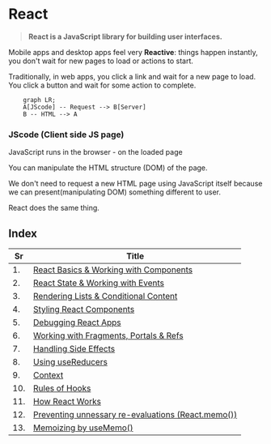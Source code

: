 # React

> **React is a JavaScript library for building user interfaces.**

Mobile apps and desktop apps feel very **Reactive**: things happen instantly, you don't wait for new pages to load or actions to start.

Traditionally, in web apps, you click a link and wait for a new page to load. You click a button and wait for some action to complete.

```mermaid
    graph LR;
    A[JScode] -- Request --> B[Server]
    B -- HTML --> A
```

### JScode (Client side JS page)
JavaScript runs in the browser - on the loaded page

You can manipulate the HTML structure (DOM) of the page.

We don't need to request a new HTML page using JavaScript itself because we can present(manipulating DOM) something different to user.

React does the same thing.

## Index

| Sr | Title |
|--|--------------------------------------------|
| 1. | [ React Basics & Working with Components](./ReadMeDocumentation/01.%20React%20Basics%20%26%20Working%20with%20Components.md) | 
| 2. | [ React State & Working with Events](./ReadMeDocumentation/02.%20React%20State%20%26%20Working%20with%20Events.md) |
| 3. | [ Rendering Lists & Conditional Content](./ReadMeDocumentation/03.%20Rendering%20Lists%20%26%20Conditional%20Content.md) |
| 4. | [ Styling React Components](./ReadMeDocumentation/04.%20Styling%20React%20Components.md) |
| 5. | [ Debugging React Apps](./ReadMeDocumentation/05.%20Debugging%20React%20Apps.md) |
| 6. | [ Working with Fragments, Portals & Refs](./ReadMeDocumentation/06.%20Working%20with%20Fragments%2C%20Portals%20%26%20Refs.md) |
| 7. | [ Handling Side Effects ](./ReadMeDocumentation/07.%20Handing%20Side%20Effects%2C%20Using%20Reducers%20%26%20Using%20Cotext%20API.md) |
| 8. | [ Using useReducers ](./ReadMeDocumentation/08.%20Using%20Reducers.md) |
| 9. | [ Context ](./ReadMeDocumentation/09.%20React%20Context.md) |
| 10. | [ Rules of Hooks ](./ReadMeDocumentation/10.%20Rules%20of%20Hooks.md) |
| 11. | [ How React Works ](./ReadMeDocumentation/11.%20Behind%20the%20Scenes.md) |
| 12. | [ Preventing unnessary re-evaluations (React.memo()) ](./ReadMeDocumentation/12.%20Preventing%20unnessary%20re-evaluations.md) |
| 13. | [ Memoizing by useMemo() ](./ReadMeDocumentation/13.%20Memoizing%20by%20useMemo().md) |
